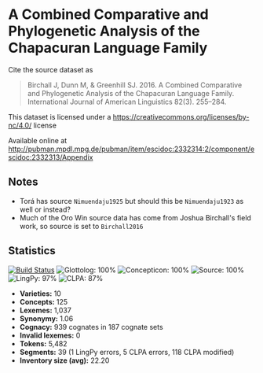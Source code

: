 # A Combined Comparative and Phylogenetic Analysis of the Chapacuran Language Family

Cite the source dataset as

> Birchall J, Dunn M, & Greenhill SJ. 2016. A Combined Comparative and Phylogenetic Analysis of the Chapacuran Language Family. International Journal of American Linguistics 82(3). 255–284.

This dataset is licensed under a https://creativecommons.org/licenses/by-nc/4.0/ license

Available online at http://pubman.mpdl.mpg.de/pubman/item/escidoc:2332314:2/component/escidoc:2332313/Appendix

## Notes


* Torá has source `Nimuendaju1925` but should this be `Nimuendaju1923` as well or instead?
* Much of the Oro Win source data has come from Joshua Birchall's field work, so source is set to `Birchall2016`



## Statistics


[![Build Status](https://travis-ci.org/lexibank/birchallchapacuran.svg?branch=master)](https://travis-ci.org/lexibank/birchallchapacuran)
![Glottolog: 100%](https://img.shields.io/badge/Glottolog-100%25-brightgreen.svg "Glottolog: 100%")
![Concepticon: 100%](https://img.shields.io/badge/Concepticon-100%25-brightgreen.svg "Concepticon: 100%")
![Source: 100%](https://img.shields.io/badge/Source-100%25-brightgreen.svg "Source: 100%")
![LingPy: 97%](https://img.shields.io/badge/LingPy-97%25-green.svg "LingPy: 97%")
![CLPA: 87%](https://img.shields.io/badge/CLPA-87%25-yellowgreen.svg "CLPA: 87%")

- **Varieties:** 10
- **Concepts:** 125
- **Lexemes:** 1,037
- **Synonymy:** 1.06
- **Cognacy:** 939 cognates in 187 cognate sets
- **Invalid lexemes:** 0
- **Tokens:** 5,482
- **Segments:** 39 (1 LingPy errors, 5 CLPA errors, 118 CLPA modified)
- **Inventory size (avg):** 22.20